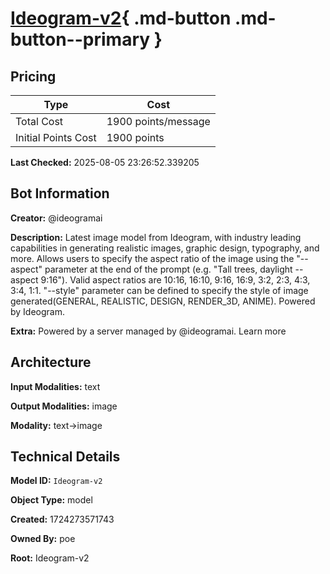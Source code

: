 # [Ideogram-v2](https://poe.com/Ideogram-v2){ .md-button .md-button--primary }

## Pricing

| Type | Cost |
|------|------|
| Total Cost | 1900 points/message |
| Initial Points Cost | 1900 points |

**Last Checked:** 2025-08-05 23:26:52.339205


## Bot Information

**Creator:** @ideogramai

**Description:** Latest image model from Ideogram, with industry leading capabilities in generating realistic images, graphic design, typography, and more. Allows users to specify the aspect ratio of the image using the "--aspect" parameter at the end of the prompt (e.g. "Tall trees, daylight --aspect 9:16"). Valid aspect ratios are 10:16, 16:10, 9:16, 16:9, 3:2, 2:3, 4:3, 3:4, 1:1. "--style" parameter can be defined to specify the style of image generated(GENERAL, REALISTIC, DESIGN, RENDER_3D, ANIME). Powered by Ideogram.

**Extra:** Powered by a server managed by @ideogramai. Learn more


## Architecture

**Input Modalities:** text

**Output Modalities:** image

**Modality:** text->image


## Technical Details

**Model ID:** `Ideogram-v2`

**Object Type:** model

**Created:** 1724273571743

**Owned By:** poe

**Root:** Ideogram-v2
